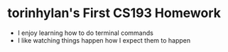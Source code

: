 # torinhylan's First CS193 Homework
- I enjoy learning how to do terminal commands
- I like watching things happen how I expect them to happen

